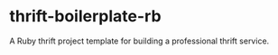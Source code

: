 thrift-boilerplate-rb
=====================

A Ruby thrift project template for building a professional thrift service.
